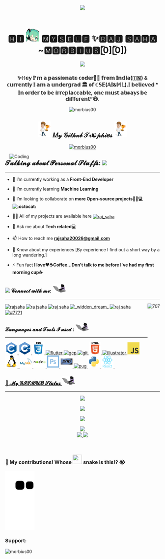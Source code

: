 
<div align="center">
<img   width="1000rem" src="https://c.tenor.com/5yUTM6OuaKcAAAAd/itachi-itachi-uchiha.gif" width="10">
</div>
<br>

<h1 align="center">🅷🅸 <img src="https://github.com/bartick/bartick/blob/main/images/Greetings.gif?raw=true" width="43" style="max-width: 100%;"> 🅼🆈🆂🅴🅻🅵 ✨🆁🅰🅹 🆂🅰🅷🅰 ~🅼🅾🆁🅱🅸🆄🆂[̲̅0][̲̅0])</h1>
<p align="center">
  <a align="center" href="https://github.com/DenverCoder1/readme-typing-svg"><img src="https://readme-typing-svg.herokuapp.com?&font=IBM+Plex+Sans&color=08e8de&size=27&lines=Welcome+to+my+GITHUB+Profile!;I'm+a+Enthusiastic+web+developer" /></a>
</p>
<h3 align="center">✨ℍ𝕖𝕪 𝕀'𝕞 𝕒 𝕡𝕒𝕤𝕤𝕚𝕠𝕟𝕒𝕥𝕖 𝕔𝕠𝕕𝕖𝕣👨‍💻 𝕗𝕣𝕠𝕞 𝕀𝕟𝕕𝕚𝕒(🇮🇳) & 𝕔𝕦𝕣𝕣𝕖𝕟𝕥𝕝𝕪 𝕀 𝕒𝕞 𝕒 𝕦𝕟𝕕𝕖𝕣𝕘𝕣𝕒𝕕 🏛️ 𝕠𝕗 ℂ𝕊𝔼(𝔸𝕀&𝕄𝕃).𝕀 𝕓𝕖𝕝𝕚𝕖𝕧𝕖𝕕 “ 𝕀𝕟 𝕠𝕣𝕕𝕖𝕣 𝕥𝕠 𝕓𝕖 𝕚𝕣𝕣𝕖𝕡𝕝𝕒𝕔𝕖𝕒𝕓𝕝𝕖, 𝕠𝕟𝕖 𝕞𝕦𝕤𝕥 𝕒𝕝𝕨𝕒𝕪𝕤 𝕓𝕖 𝕕𝕚𝕗𝕗𝕖𝕣𝕖𝕟𝕥”😎.</h3>

<p align="Center"> <img src="https://komarev.com/ghpvc/?username=morbius00&label=Profile%20views&color=0e75b6&style=flat" alt="morbius00" /> </p>
<h2  align="center" <img src="![image](https://user-images.githubusercontent.com/102956488/163682077-7138fe6f-4777-4c73-98cf-67281125d0cf.png)
"/img><img src="https://github.com/Morbius00/Morbius00/blob/main/image/kisspng-vector-graphics-illustration-man-clip-art-image-image-for-free-man-holding-trophy-vector-character-5be83b2523ce29.9695955815419461491467.png?raw=true" width="43" style="max-width: 100%;"> 𝑀𝓎 𝒢𝒾𝓉𝒽𝓊𝒷 𝒯𝓇☯𝓅𝒽𝒾𝑒𝓈 <img src="https://github.com/Morbius00/Morbius00/blob/main/image/kisspng-vector-graphics-illustration-man-clip-art-image-image-for-free-man-holding-trophy-vector-character-5be83b2523ce29.9695955815419461491467.png?raw=true" width="43" style="max-width: 100%;"> </h2>
<p align="center"> <a href="https://github.com/ryo-ma/github-profile-trophy"><img src="https://github-profile-trophy.vercel.app/?username=morbius00&theme=juicyfresh" alt="morbius00" /></a> </p>
<img align="right" alt="Coding"  width="490" src="https://github.com/Morbius00/Morbius00/blob/main/image/tenor.gif?raw=true"/>


**<h2>𝓣𝓪𝓵𝓴𝓲𝓷𝓰 𝓪𝓫𝓸𝓾𝓽 𝓟𝓮𝓻𝓼𝓸𝓷𝓪𝓵 𝓢𝓽𝓾𝓯𝓯𝓼: <img src="https://emojipedia-us.s3.amazonaws.com/source/microsoft-teams/337/man-tipping-hand_1f481-200d-2642-fe0f.png" width="38"/></h2>**
<hr>

- 🔭 I’m currently working as a **Front-End Developer**

- 🌱 I’m currently learning **Machine Learning**

- 👯 I’m looking to collaborate on **more Open-source projects👨‍💻💻 <img class="emoji" title=":octocat:" alt=":octocat:" src="https://github.githubassets.com/images/icons/emoji/octocat.png" height="20" width="20" align="absmiddle">**

- 👨‍💻 All of my projects are available here <a href="https://morbius00.github.io/My-Portfolio/"><img align="center" src="https://as2.ftcdn.net/v2/jpg/03/70/62/61/1000_F_370626176_2OUQtT1obh2fhHe9xHvUBbMUE7sx1SBt.jpg" alt="raj_saha" height="40" width="70" /></a>

- 💬 Ask me about **Tech related💻**

- 📫 How to reach me **rajsaha20026@gmail.com**

- 📄 Know about my experiences [By experience I find out a short way by a long wandering.]

- ⚡ Fun fact **I love❤️☕Coffee...Don't talk to me before I've had my first morning cup☕**


<h3 align="left"> <g-emoji class="g-emoji" alias="telephone_receiver" fallback-src="https://github.githubassets.com/images/icons/emoji/unicode/1f4de.png"><img src="https://emojipedia-us.s3.amazonaws.com/source/microsoft-teams/337/telephone-receiver_1f4de.png" width="38"/></g-emoji> 𝓒𝓸𝓷𝓷𝓮𝓬𝓽 𝔀𝓲𝓽𝓱 𝓶𝓮: <img alt="dev_cat" src="https://raw.githubusercontent.com/dev-akshat/archive/main/images/gifs/others/dev_cat.gif" width="43">&nbsp</h3>
<hr>
<p align="left"> 
<img align="right" height="179" alt="707" src="https://64.media.tumblr.com/161fe8b55c60bc79dd05d7f9be27ee2b/95757ed8e45eba00-03/s640x960/efd98e66df051028b2cb729ffe4f64982c75fb7b.gifv">
<a href="https://twitter.com/rajsaha" target="blank"><img align="center" src="https://raw.githubusercontent.com/rahuldkjain/github-profile-readme-generator/master/src/images/icons/Social/twitter.svg" alt="rajsaha" height="30" width="40" /></a>
<a href="https://linkedin.com/in/ra jsaha" target="blank"><img align="center" src="https://raw.githubusercontent.com/rahuldkjain/github-profile-readme-generator/master/src/images/icons/Social/linked-in-alt.svg" alt="ra jsaha" height="30" width="40" /></a>
<a href="https://fb.com/raj saha" target="blank"><img align="center" src="https://raw.githubusercontent.com/rahuldkjain/github-profile-readme-generator/master/src/images/icons/Social/facebook.svg" alt="raj saha" height="30" width="40" /></a>
<a href="https://instagram.com/_widden_dream_" target="blank"><img align="center" src="https://raw.githubusercontent.com/rahuldkjain/github-profile-readme-generator/master/src/images/icons/Social/instagram.svg" alt="_widden_dream_" height="30" width="40" /></a>
<a href="https://www.youtube.com/c/raj saha" target="blank"><img align="center" src="https://raw.githubusercontent.com/rahuldkjain/github-profile-readme-generator/master/src/images/icons/Social/youtube.svg" alt="raj saha" height="30" width="40" /></a>
<a href="https://discord.gg/#7771" target="blank"><img align="center" src="https://raw.githubusercontent.com/rahuldkjain/github-profile-readme-generator/master/src/images/icons/Social/discord.svg" alt="#7771" height="30" width="40" /></a>
</p>

<h3 align="left">𝓛𝓪𝓷𝓰𝓾𝓪𝓰𝓮𝓼 𝓪𝓷𝓭 𝓣𝓸𝓸𝓵𝓼 𝓘 𝓾𝓼𝓮𝓭 : <img src="https://github.com/bartick/bartick/blob/main/images/tech.gif" width="43" style="max-width: 100%;"> </h3>
<hr>
<p align="left"> <a href="https://www.blender.org/" target="_blank" rel="noreferrer"> <img src="https://raw.githubusercontent.com/devicons/devicon/master/icons/c/c-original.svg" alt="c" width="40" height="40"/> </a> <a href="https://www.w3schools.com/cpp/" target="_blank" rel="noreferrer"> <img src="https://raw.githubusercontent.com/devicons/devicon/master/icons/cplusplus/cplusplus-original.svg" alt="cplusplus" width="40" height="40"/> </a> <a href="https://www.w3schools.com/css/" target="_blank" rel="noreferrer"> <img src="https://raw.githubusercontent.com/devicons/devicon/master/icons/css3/css3-original-wordmark.svg" alt="css3" width="40" height="40"/> </a> <a href="https://flutter.dev" target="_blank" rel="noreferrer"> <img src="https://www.vectorlogo.zone/logos/flutterio/flutterio-icon.svg" alt="flutter" width="40" height="40"/> </a> <a href="https://cloud.google.com" target="_blank" rel="noreferrer"> <img src="https://www.vectorlogo.zone/logos/google_cloud/google_cloud-icon.svg" alt="gcp" width="40" height="40"/> </a> <a href="https://git-scm.com/" target="_blank" rel="noreferrer"> <img src="https://www.vectorlogo.zone/logos/git-scm/git-scm-icon.svg" alt="git" width="40" height="40"/> </a> <a  <a href="https://www.w3.org/html/" target="_blank" rel="noreferrer"> <img src="https://raw.githubusercontent.com/devicons/devicon/master/icons/html5/html5-original-wordmark.svg" alt="html5" width="40" height="40"/> </a> <a href="https://www.adobe.com/in/products/illustrator.html" target="_blank" rel="noreferrer"> <img src="https://www.vectorlogo.zone/logos/adobe_illustrator/adobe_illustrator-icon.svg" alt="illustrator" width="40" height="40"/> </a> <a href="https://www.java.com" target="_blank" rel="noreferrer"> <a href="https://developer.mozilla.org/en-US/docs/Web/JavaScript" target="_blank" rel="noreferrer"> <img src="https://raw.githubusercontent.com/devicons/devicon/master/icons/javascript/javascript-original.svg" alt="javascript" width="40" height="40"/> </a> <a href="https://www.linux.org/" target="_blank" rel="noreferrer"> <img src="https://raw.githubusercontent.com/devicons/devicon/master/icons/linux/linux-original.svg" alt="linux" width="40" height="40"/> </a> <a href="https://www.mongodb.com/" target="_blank" rel="noreferrer"> <img  <a href="https://www.mysql.com/" target="_blank" rel="noreferrer"> <img src="https://raw.githubusercontent.com/devicons/devicon/master/icons/mysql/mysql-original-wordmark.svg" alt="mysql" width="40" height="40"/> </a> <a href="https://nodejs.org" target="_blank" rel="noreferrer"> <img src="https://raw.githubusercontent.com/devicons/devicon/master/icons/nodejs/nodejs-original-wordmark.svg" alt="nodejs" width="40" height="40"/> </a> <a href="https://www.photoshop.com/en" target="_blank" rel="noreferrer"> <img src="https://raw.githubusercontent.com/devicons/devicon/master/icons/photoshop/photoshop-line.svg" alt="photoshop" width="40" height="40"/> </a> <a href="https://www.php.net" target="_blank" rel="noreferrer"> <img src="https://raw.githubusercontent.com/devicons/devicon/master/icons/php/php-original.svg" alt="php" width="40" height="40"/> </a> <a href="https://pugjs.org" target="_blank" rel="noreferrer"> <img src="https://cdn.worldvectorlogo.com/logos/pug.svg" alt="pug" width="40" height="40"/> </a> <a href="https://www.python.org" target="_blank" rel="noreferrer"> <img src="https://raw.githubusercontent.com/devicons/devicon/master/icons/python/python-original.svg" alt="python" width="40" height="40"/> </a> <a href="https://reactjs.org/" target="_blank" rel="noreferrer"> <img src="https://raw.githubusercontent.com/devicons/devicon/master/icons/react/react-original-wordmark.svg" alt="react" width="40" height="40"/> </a> </a> <a href="https://www.typescriptlang.org/" target="_blank" rel="noreferrer"> <img  </p>

<h3 align="left">🏅 𝓜𝔂 𝓖𝓘𝓣𝓗𝓤𝓑 𝓢𝓽𝓪𝓽𝓾𝓼 <img src="https://github.com/bartick/bartick/blob/main/images/tech.gif" width="43" style="max-width: 100%;"> </h3>
<hr>
<p align="center">
  
  <img height="180em" src="https://github-readme-stats.vercel.app/api/top-langs/?username=Morbius00&theme=algolia&layout=compact" />
  <br>
  <p align="center">
  <img  src="https://img.shields.io/badge/GitHub-181717.svg?style=for-the-badge&logo=GitHub&logoColor=white" />
</a>
</p>
<p align="center">
  <a href="https://git.io/Morbius00">
  <img  src="https://github-readme-streak-stats.herokuapp.com/?user=Morbius00&theme=ads-juicy-fresh" />
</a>
</p>
 
<!-- ![](https://komarev.com/ghpvc/?username=Morbius00&label=PROFILE+VIEWS&style=plastic) -->
<p align="center">
<a href="https://github.com/vn7n24fzkq/github-profile-summary-cards">
  <img src="http://github-profile-summary-cards.vercel.app/api/cards/profile-details?username=Morbius00&theme=github_dark" />
  <br>
  <img src="http://github-profile-summary-cards.vercel.app/api/cards/repos-per-language?username=Morbius00&theme=github_dark" />
  <img src="http://github-profile-summary-cards.vercel.app/api/cards/stats?username=Morbius00&theme=github_dark" />
</a>    
</p>
<p></p>

<br>

### 🚀 My contributions! Whose <img src= "https://c.tenor.com/BczFoyx41WoAAAAj/swallowed-the-mighty-ones.gif" width= "30" height= "30"> snake is this!? 😭
![Contribution grid snake animation](https://raw.githubusercontent.com/codergirl-al/codergirl-al/output/github-contribution-grid-snake.svg)

<h3 align="left">Support:</h3>
<p><a href="https://www.buymeacoffee.com/morbius00"> <img align="left" src="https://cdn.buymeacoffee.com/buttons/v2/default-yellow.png" height="50" width="210" alt="morbius00" /></a></p><br><br>

